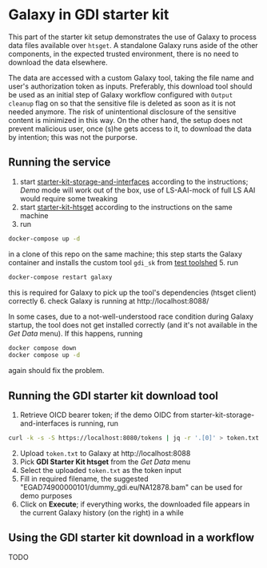 # Galaxy in GDI starter kit

This part of the starter kit setup demonstrates the use of Galaxy to process data files available over `htsget`.
A standalone Galaxy runs aside of the other components, in the expected trusted environment, there is no need to download the data elsewhere.

The data are accessed with a custom Galaxy tool, taking the file name and user's authorization token as inputs. Preferably, this download tool should be used as an initial step
of Galaxy workflow configured with `Output cleanup` flag on so that the sensitive file is deleted as soon as it is not needed anymore.
The risk of unintentional disclosure of the sensitive content is minimized in this way.
On the other hand, the setup does not prevent malicious user, once (s)he gets access to it, to download the data by intention; this was not the purporse.

## Running the service

1. start [starter-kit-storage-and-interfaces](https://github.com/GenomicDataInfrastructure/starter-kit-storage-and-interfaces) according to the instructions; _Demo_ mode will work out of the box, use of LS-AAI-mock of full LS AAI would require some tweaking
2. start [starter-kit-htsget](https://github.com/GenomicDataInfrastructure/starter-kit-htsget) according to the instructions on the same machine
3. run
```sh
docker-compose up -d
```
in a clone of this repo on the same machine; this step starts the Galaxy container and installs the custom tool `gdi_sk` from [test toolshed](https://testtoolshed.g2.bx.psu.edu/)
5. run
```sh
docker-compose restart galaxy
```
this is required for Galaxy to pick up the tool's dependencies (htsget client) correctly
6. check Galaxy is running at http://localhost:8088/

In some cases, due to a not-well-understood race condition during Galaxy startup, the tool does not get installed correctly (and it's not available in the _Get Data_ menu). If this happens, running
```sh
docker compose down
docker compose up -d
```
again should fix the problem.

## Running the GDI starter kit download tool

1. Retrieve OICD bearer token; if the demo OIDC from starter-kit-storage-and-interfaces is running, run
```sh
curl -k -s -S https://localhost:8080/tokens | jq -r '.[0]' > token.txt
```
2. Upload `token.txt` to Galaxy at http://localhost:8088
3. Pick **GDI Starter Kit htsget** from the _Get Data_ menu
4. Select the uploaded `token.txt` as the token input
5. Fill in required filename, the suggested "EGAD74900000101/dummy_gdi.eu/NA12878.bam" can be used for demo purposes
6. Click on **Execute**; if everything works, the downloaded file appears in the current Galaxy history (on the right) in a while

## Using the GDI starter kit download in a workflow

TODO
